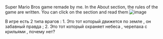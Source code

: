Super Mario Bros game remade by me. In the About section, the rules of the game are written. You can click on the section and read them
![image](https://user-images.githubusercontent.com/66825034/163408505-f4ffe71b-0c71-4123-9437-de7975a4ff7e.png)

В игре есть 2 типа врагов : 1. Это тот который движется по земле , он забавный правда ; 
2. Это тот который охраняет небеса , черепаха с крильями , почему нет?
